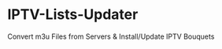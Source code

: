 IPTV-Lists-Updater
==================

Convert m3u Files from Servers &amp; Install/Update IPTV Bouquets 
